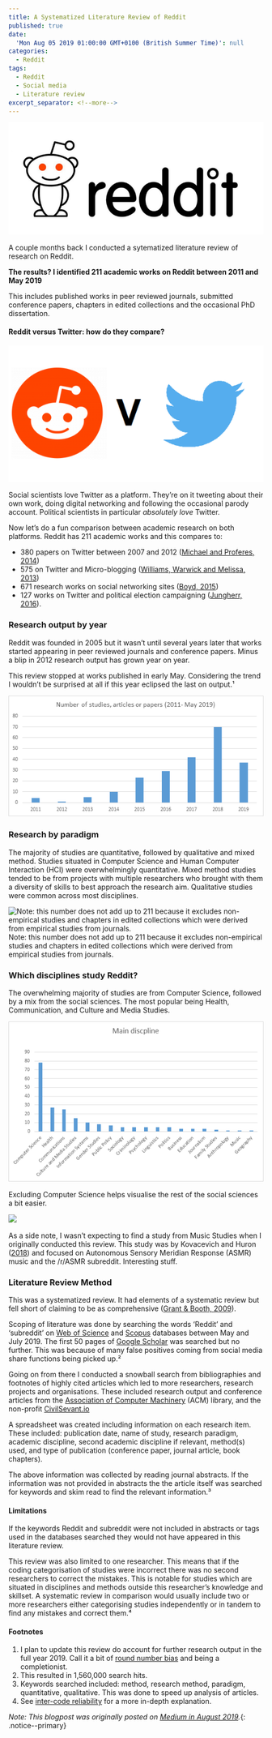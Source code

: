 ```yaml
---
title: A Systematized Literature Review of Reddit
published: true
date:
  'Mon Aug 05 2019 01:00:00 GMT+0100 (British Summer Time)': null
categories:
  - Reddit
tags:
  - Reddit
  - Social media
  - Literature review
excerpt_separator: <!--more-->
---
```


![](/assets/images/1__6dAXo18vmZ3KiR75TE2XwQ.png)

A couple months back I conducted a sytematized literature review of research on Reddit.

**The results? I identified 211 academic works on Reddit between 2011 and May 2019**

This includes published works in peer reviewed journals, submitted conference papers, chapters in edited collections and the occasional PhD dissertation.

#### Reddit versus Twitter: how do they compare?

![](/assets/images/1__2k1lV3pk1ihbCuVxo1ZPgA.png)

Social scientists love Twitter as a platform. They’re on it tweeting about their own work, doing digital networking and following the occasional parody account. Political scientists in particular _absolutely love_ Twitter.

Now let’s do a fun comparison between academic research on both platforms. Reddit has 211 academic works and this compares to:

*   380 papers on Twitter between 2007 and 2012 ([Michael and Proferes, 2014](https://www.emerald.com/insight/content/doi/10.1108/AJIM-09-2013-0083/full/html))
*   575 on Twitter and Micro-blogging ([Williams, Warwick and Melissa, 2013](https://www.emerald.com/insight/content/doi/10.1108/JD-03-2012-0027/full/html))
*   671 research works on social networking sites ([Boyd, 2015](http://www.danah.org/researchBibs/sns.php))
*   127 works on Twitter and political election campaigning ([Jungherr, 2016](https://www.tandfonline.com/doi/abs/10.1080/19331681.2015.1132401)).

### Research output by year

Reddit was founded in 2005 but it wasn’t until several years later that works started appearing in peer reviewed journals and conference papers. Minus a blip in 2012 research output has grown year on year.

This review stopped at works published in early May. Considering the trend I wouldn’t be surprised at all if this year eclipsed the last on output.¹

![](/assets/images/1__W9xcAJ__a9y7CpDMgI6PQ4g.png)

### Research by paradigm

The majority of studies are quantitative, followed by qualitative and mixed method. Studies situated in Computer Science and Human Computer Interaction (HCI) were overwhelmingly quantitative. Mixed method studies tended to be from projects with multiple researchers who brought with them a diversity of skills to best approach the research aim. Qualitative studies were common across most disciplines.

![Note: this number does not add up to 211 because it excludes non-empirical studies and chapters in edited collections which were derived from empirical studies from journals.](img\1__7wKJoIJauF__Nsfo54jTwJg.png)
Note: this number does not add up to 211 because it excludes non-empirical studies and chapters in edited collections which were derived from empirical studies from journals.

### Which disciplines study Reddit?

The overwhelming majority of studies are from Computer Science, followed by a mix from the social sciences. The most popular being Health, Communication, and Culture and Media Studies.

![](/assets/images/1__d7m____VBeNYc5gdIVlbUy6g.png)

Excluding Computer Science helps visualise the rest of the social sciences a bit easier.

![](/assets/images/__fsCXhCpkJiBWvqiOMqHAsQ.png)

As a side note, I wasn’t expecting to find a study from Music Studies when I originally conducted this review. This study was by Kovacevich and Huron ([2018](http://emusicology.org/article/view/6012)) and focused on Autonomous Sensory Meridian Response (ASMR) music and the /r/ASMR subreddit. Interesting stuff.

### Literature Review Method

This was a systematized review. It had elements of a systematic review but fell short of claiming to be as comprehensive ([Grant & Booth, 2009](https://onlinelibrary.wiley.com/doi/pdf/10.1111/j.1471-1842.2009.00848.x)).

Scoping of literature was done by searching the words ‘Reddit’ and ‘subreddit’ on [Web of Science](https://clarivate.com/products/web-of-science/) and [Scopus](https://www.scopus.com/home.uri) databases between May and July 2019. The first 50 pages of [Google Scholar](https://scholar.google.co.uk/scholar?hl=en&as_sdt=0%2C5&q=reddit&btnG=) was searched but no further. This was because of many false positives coming from social media share functions being picked up.²

Going on from there I conducted a snowball search from bibliographies and footnotes of highly cited articles which led to more researchers, research projects and organisations. These included research output and conference articles from the [Association of Computer Machinery](https://dl.acm.org/results.cfm?query=reddit&Go.x=0&Go.y=0) (ACM) library, and the non-profit [CivilSevant.io](https://civilservant.io/)

A spreadsheet was created including information on each research item. These included: publication date, name of study, research paradigm, academic discipline, second academic discipline if relevant, method(s) used, and type of publication (conference paper, journal article, book chapters).

The above information was collected by reading journal abstracts. If the information was not provided in abstracts the the article itself was searched for keywords and skim read to find the relevant information.³

#### Limitations

If the keywords Reddit and subreddit were not included in abstracts or tags used in the databases searched they would not have appeared in this literature review.

This review was also limited to one researcher. This means that if the coding categorisation of studies were incorrect there was no second researchers to correct the mistakes. This is notable for studies which are situated in disciplines and methods outside this researcher’s knowledge and skillset. A systematic review in comparison would usually include two or more researchers either categorising studies independently or in tandem to find any mistakes and correct them.⁴

#### Footnotes

1.  I plan to update this review do account for further research output in the full year 2019. Call it a bit of [round number bias](https://economistsview.typepad.com/economistsview/2013/10/round-number-bias.html) and being a completionist.
2.  This resulted in 1,560,000 search hits.
3.  Keywords searched included: method, research method, paradigm, quantitative, qualitative. This was done to speed up analysis of articles.
4.  See [inter-code reliability](https://en.wikipedia.org/wiki/Inter-rater_reliability) for a more in-depth explanation.

*Note: This blogpost was originally posted on [Medium in August 2019](www.mediun.com/@naiyanjones/a-systematized-literature-review-of-reddit-dd2acbe6ebc4).*{: .notice--primary}
